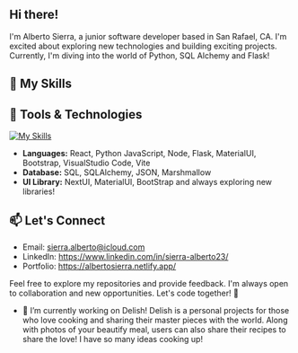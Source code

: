 
##    Hi there! 

I'm Alberto Sierra, a junior software developer based in San Rafael, CA. I'm excited about exploring new technologies and building exciting projects. Currently, I'm diving into the world of Python, SQL Alchemy and Flask!
## 🚀 My Skills


## 🔧 Tools & Technologies

[![My Skills](https://skillicons.dev/icons?i=js,react,py,html,css,nodejs,flask,materialui,bootstrap,vscode,vite,github)](https://skillicons.dev)
- **Languages:** React, Python JavaScript, Node, Flask, MaterialUI, Bootstrap, VisualStudio Code, Vite
- **Database:** SQL, SQLAlchemy, JSON, Marshmallow
- **UI Library:** NextUI, MaterialUI, BootStrap and always exploring new libraries!



## 📫 Let's Connect

- Email: sierra.alberto@icloud.com
- LinkedIn: https://www.linkedin.com/in/sierra-alberto23/
- Portfolio: https://albertosierra.netlify.app/

Feel free to explore my repositories and provide feedback. I'm always open to collaboration and new opportunities. Let's code together! 🚀


- 🔭 I’m currently working on Delish! Delish is a personal projects for those who love cooking and sharing their master pieces with the world. Along with photos of your beautify meal, users can also share their recipes to share the love! I have so many ideas cooking up! 

<!--
**SIERRAT0NIN/SIERRAT0NIN** is a ✨ _special_ ✨ repository because its `README.md` (this file) appears on your GitHub profile.

Here are some ideas to get you started:


- 🌱 I’m currently learning ...
- 👯 I’m looking to collaborate on ...
- 🤔 I’m looking for help with ...
- 💬 Ask me about ...
- 📫 How to reach me: ...
- 😄 Pronouns: ...
- ⚡ Fun fact: ...
-->

